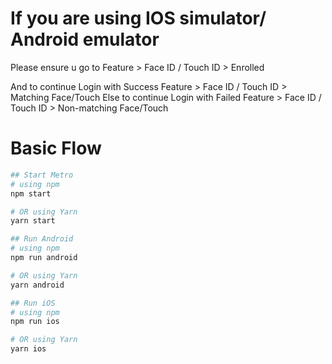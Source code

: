 # If you are using IOS simulator/ Android emulator

Please ensure u go to Feature > Face ID / Touch ID > Enrolled

And to continue Login with Success Feature > Face ID / Touch ID > Matching Face/Touch
Else to continue Login with Failed Feature > Face ID / Touch ID > Non-matching Face/Touch

# Basic Flow

```bash
## Start Metro
# using npm
npm start

# OR using Yarn
yarn start

## Run Android
# using npm
npm run android

# OR using Yarn
yarn android

## Run iOS
# using npm
npm run ios

# OR using Yarn
yarn ios
```
